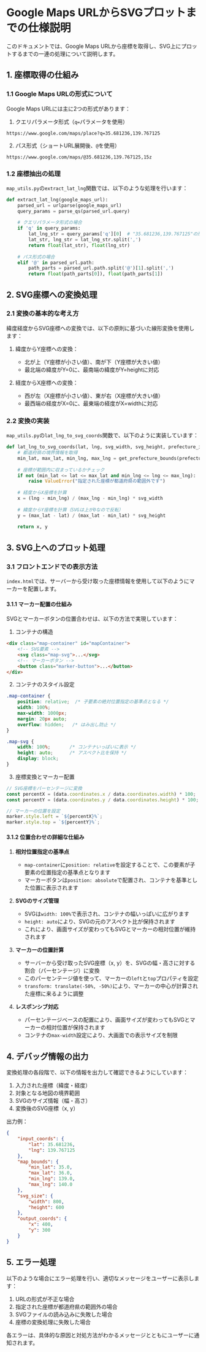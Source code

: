 # Google Maps URLからSVGプロットまでの仕様説明

このドキュメントでは、Google Maps URLから座標を取得し、SVG上にプロットするまでの一連の処理について説明します。

## 1. 座標取得の仕組み

### 1.1 Google Maps URLの形式について
Google Maps URLには主に2つの形式があります：

1. クエリパラメータ形式（`q=`パラメータを使用）
```
https://www.google.com/maps/place?q=35.681236,139.767125
```

2. パス形式（ショートURL展開後、`@`を使用）
```
https://www.google.com/maps/@35.681236,139.767125,15z
```

### 1.2 座標抽出の処理
`map_utils.py`の`extract_lat_lng`関数では、以下のような処理を行います：

```python
def extract_lat_lng(google_maps_url):
    parsed_url = urlparse(google_maps_url)
    query_params = parse_qs(parsed_url.query)
    
    # クエリパラメータ形式の場合
    if 'q' in query_params:
        lat_lng_str = query_params['q'][0]  # "35.681236,139.767125"の形式
        lat_str, lng_str = lat_lng_str.split(',')
        return float(lat_str), float(lng_str)
    
    # パス形式の場合
    elif '@' in parsed_url.path:
        path_parts = parsed_url.path.split('@')[1].split(',')
        return float(path_parts[0]), float(path_parts[1])
```

## 2. SVG座標への変換処理

### 2.1 変換の基本的な考え方
緯度経度からSVG座標への変換では、以下の原則に基づいた線形変換を使用します：

1. 緯度からY座標への変換：
   - 北が上（Y座標が小さい値）、南が下（Y座標が大きい値）
   - 最北端の緯度がY=0に、最南端の緯度がY=heightに対応

2. 経度からX座標への変換：
   - 西が左（X座標が小さい値）、東が右（X座標が大きい値）
   - 最西端の経度がX=0に、最東端の経度がX=widthに対応

### 2.2 変換の実装
`map_utils.py`の`lat_lng_to_svg_coords`関数で、以下のように実装しています：

```python
def lat_lng_to_svg_coords(lat, lng, svg_width, svg_height, prefecture_id):
    # 都道府県の境界情報を取得
    min_lat, max_lat, min_lng, max_lng = get_prefecture_bounds(prefecture_id)
    
    # 座標が範囲内に収まっているかチェック
    if not (min_lat <= lat <= max_lat and min_lng <= lng <= max_lng):
        raise ValueError("指定された座標が都道府県の範囲外です")
    
    # 経度からX座標を計算
    x = (lng - min_lng) / (max_lng - min_lng) * svg_width
    
    # 緯度からY座標を計算（SVGは上が0なので反転）
    y = (max_lat - lat) / (max_lat - min_lat) * svg_height
    
    return x, y
```

## 3. SVG上へのプロット処理

### 3.1 フロントエンドでの表示方法
`index.html`では、サーバーから受け取った座標情報を使用して以下のようにマーカーを配置します。

#### 3.1.1 マーカー配置の仕組み
SVGとマーカーボタンの位置合わせは、以下の方法で実現しています：

1. コンテナの構造
```html
<div class="map-container" id="mapContainer">
    <!-- SVG要素 -->
    <svg class="map-svg">...</svg>
    <!-- マーカーボタン -->
    <button class="marker-button">...</button>
</div>
```

2. コンテナのスタイル設定
```css
.map-container {
    position: relative;  /* 子要素の絶対位置指定の基準点となる */
    width: 100%;
    max-width: 1000px;
    margin: 20px auto;
    overflow: hidden;   /* はみ出し防止 */
}

.map-svg {
    width: 100%;       /* コンテナいっぱいに表示 */
    height: auto;      /* アスペクト比を保持 */
    display: block;
}
```

3. 座標変換とマーカー配置
```javascript
// SVG座標をパーセンテージに変換
const percentX = (data.coordinates.x / data.coordinates.width) * 100;
const percentY = (data.coordinates.y / data.coordinates.height) * 100;

// マーカーの位置を設定
marker.style.left = `${percentX}%`;
marker.style.top = `${percentY}%`;
```

#### 3.1.2 位置合わせの詳細な仕組み

1. **相対位置指定の基準点**
   - `map-container`に`position: relative`を設定することで、この要素が子要素の位置指定の基準点となります
   - マーカーボタンは`position: absolute`で配置され、コンテナを基準とした位置に表示されます

2. **SVGのサイズ管理**
   - SVGは`width: 100%`で表示され、コンテナの幅いっぱいに広がります
   - `height: auto`により、SVGの元のアスペクト比が保持されます
   - これにより、画面サイズが変わってもSVGとマーカーの相対位置が維持されます

3. **マーカーの位置計算**
   - サーバーから受け取ったSVG座標（x, y）を、SVGの幅・高さに対する割合（パーセンテージ）に変換
   - このパーセンテージ値を使って、マーカーの`left`と`top`プロパティを設定
   - `transform: translate(-50%, -50%)`により、マーカーの中心が計算された座標に来るように調整

4. **レスポンシブ対応**
   - パーセンテージベースの配置により、画面サイズが変わってもSVGとマーカーの相対位置が保持されます
   - コンテナの`max-width`設定により、大画面での表示サイズを制限

## 4. デバッグ情報の出力

変換処理の各段階で、以下の情報を出力して確認できるようにしています：

1. 入力された座標（緯度・経度）
2. 対象となる地図の境界範囲
3. SVGのサイズ情報（幅・高さ）
4. 変換後のSVG座標（x, y）

出力例：
```json
{
    "input_coords": {
        "lat": 35.681236,
        "lng": 139.767125
    },
    "map_bounds": {
        "min_lat": 35.0,
        "max_lat": 36.0,
        "min_lng": 139.0,
        "max_lng": 140.0
    },
    "svg_size": {
        "width": 800,
        "height": 600
    },
    "output_coords": {
        "x": 400,
        "y": 300
    }
}
```

## 5. エラー処理

以下のような場合にエラー処理を行い、適切なメッセージをユーザーに表示します：

1. URLの形式が不正な場合
2. 指定された座標が都道府県の範囲外の場合
3. SVGファイルの読み込みに失敗した場合
4. 座標の変換処理に失敗した場合

各エラーは、具体的な原因と対処方法がわかるメッセージとともにユーザーに通知されます。 
